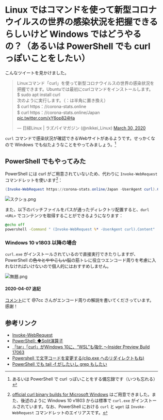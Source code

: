 # Linux ではコマンドを使って新型コロナウイルスの世界の感染状況を把握できるらしいけど Windows ではどうやるの？（あるいは PowerShell でも curl っぽいことをしたい）

こんなツイートを見かけました。

<blockquote class="twitter-tweet"><p lang="ja" dir="ltr">Linuxコマンド「curl」を使って新型コロナウイルスの世界の感染状況を把握できます。Ubuntuでは最初にcurlコマンドをインストールします。<br>$ sudo apt install curl<br>次のように実行します。（：は半角に置き換え）<br>$ curl https：//corona-stats.online<br>$ curl https：//corona-stats.online/Japan <a href="https://t.co/xY6op824Ha">pic.twitter.com/xY6op824Ha</a></p>&mdash; 日経Linux | ラズパイマガジン (@nikkei_Linux) <a href="https://twitter.com/nikkei_Linux/status/1244537560656838657?ref_src=twsrc%5Etfw">March 30, 2020</a></blockquote> <script async src="https://platform.twitter.com/widgets.js" charset="utf-8"></script>

`curl` コマンドで感染状況が確認できるWebサイトがあるようです。せっかくなので Windows でも似たようなことをやってみましょう。[^1]

[^1]: あるいは PowerShell で curl っぽいことをする備忘録です（いつも忘れる）

## PowerShell でもやってみた

PowerShell には curl がご用意されていないため、代わりに `Invoke-WebRequest` コマンドレットを使います[^2]：

[^2]: [official curl binary builds for Microsoft Windows](https://curl.haxx.se/windows/) はご用意できました。また、後述のように Windows 10 v1803 からは標準で `curl.exe` がインストールされています。なお、PowerShell における `curl` と `wget` は `Invoke-WebRequest` コマンドレットのエイリアスです。

```Powershell
(Invoke-WebRequest https://corona-stats.online/Japan -UserAgent curl).Content
```

![スクショ.png](https://qiita-image-store.s3.ap-northeast-1.amazonaws.com/0/463374/7692a3de-d3fd-2fdf-743c-82d48350a180.png)

また、以下のバッチファイルをパスが通ったディレクトリ配置すると、`durl <URL>` でコンテンツを取得することができるようになります：

```durl.bat
@echo off
powershell -Command " (Invoke-WebRequest %* -UserAgent curl).Content"
```

### Windows 10 v1803 以降の場合

`curl.exe` がインストールされているので直接実行できたりしますが、PowerShell の<del>色々とややこしい</del>脳の筋トレに役立つエンコード周りを考慮に入れなければいけないので個人的にはおすすめしません。

![無題.png](https://qiita-image-store.s3.ap-northeast-1.amazonaws.com/0/463374/767c6cef-c225-d920-69c9-3c396e7ce3d0.png)

#### 2020-04-07 追記

[コメント](https://qiita.com/yokra9/items/1e7cee82bd172f8fac7a#comment-d6a474544bcddd440346)にて @7cc さんがエンコード周りの解説を書いてくださっています。感謝！

## 参考リンク

* [Invoke-WebRequest](https://docs.microsoft.com/en-us/powershell/module/microsoft.powershell.utility/invoke-webrequest?view=powershell-7)
* [PowerShell: ◆Split演算子](https://mtgpowershell.blogspot.com/2010/11/split.html)
* [「tar」「curl」がWindows 10に、“WSL”も強化 ～Insider Preview Build 17063](https://forest.watch.impress.co.jp/docs/news/1097996.html)
* [Powershell で文字コードを変更する(clip.exe へのリダイレクトもね)](https://www.vwnet.jp/Windows/PowerShell/CharCode.htm)
* [PowerShell でも tail -f がしたいし grep もしたい](https://qiita.com/yokra9/items/d95abda8a795d4e19e0e)
